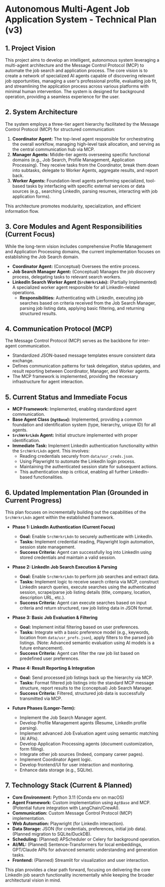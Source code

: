 # Autonomous Multi-Agent Job Application System - Technical Plan (v3)

## 1. Project Vision

This project aims to develop an intelligent, autonomous system leveraging a multi-agent architecture and the Message Control Protocol (MCP) to automate the job search and application process. The core vision is to create a network of specialized AI agents capable of discovering relevant job opportunities, managing a user's professional profile, evaluating job fit, and streamlining the application process across various platforms with minimal human intervention. The system is designed for background operation, providing a seamless experience for the user.

## 2. System Architecture

The system employs a three-tier agent hierarchy facilitated by the Message Control Protocol (MCP) for structured communication:

1.  **Coordinator Agent:** The top-level agent responsible for orchestrating the overall workflow, managing high-level task allocation, and serving as the central communication hub via MCP.
2.  **Manager Agents:** Middle-tier agents overseeing specific functional domains (e.g., Job Search, Profile Management, Application Processing). They receive tasks from the Coordinator, break them down into subtasks, delegate to Worker Agents, aggregate results, and report back.
3.  **Worker Agents:** Foundation-level agents performing specialized, tool-based tasks by interfacing with specific external services or data sources (e.g., searching LinkedIn, parsing resumes, interacting with job application forms).

This architecture promotes modularity, specialization, and efficient information flow.

## 3. Core Modules and Agent Responsibilities (Current Focus)

While the long-term vision includes comprehensive Profile Management and Application Processing domains, the current implementation focuses on establishing the Job Search domain.

*   **Coordinator Agent:** (Conceptual) Oversees the entire process.
*   **Job Search Manager Agent:** (Conceptual) Manages the job discovery process, delegating tasks to relevant search workers.
*   **LinkedIn Search Worker Agent (`SrchWrkrLkdn`):** (Partially Implemented) A specialized worker agent responsible for all LinkedIn-related operations.
    *   **Responsibilities:** Authenticating with LinkedIn, executing job searches based on criteria received from the Job Search Manager, parsing job listing data, applying basic filtering, and returning structured results.

## 4. Communication Protocol (MCP)

The Message Control Protocol (MCP) serves as the backbone for inter-agent communication.
*   Standardized JSON-based message templates ensure consistent data exchange.
*   Defines communication patterns for task delegation, status updates, and result reporting between Coordinator, Manager, and Worker agents.
*   The MCP framework is implemented, providing the necessary infrastructure for agent interaction.

## 5. Current Status and Immediate Focus

*   **MCP Framework:** Implemented, enabling standardized agent communication.
*   **Base Agent Class (`AgtBase`):** Implemented, providing a common foundation and identification system (type, hierarchy, unique ID) for all agents.
*   **`SrchWrkrLkdn` Agent:** Initial structure implemented with proper identification.
*   **Immediate Task:** Implement LinkedIn authentication functionality within the `SrchWrkrLkdn` agent. This involves:
    *   Reading credentials securely from `data/usr_creds.json`.
    *   Using Playwright to automate the LinkedIn login process.
    *   Maintaining the authenticated session state for subsequent actions.
    *   This authentication step is critical, enabling all further LinkedIn-based functionalities.

## 6. Updated Implementation Plan (Grounded in Current Progress)

This plan focuses on incrementally building out the capabilities of the `SrchWrkrLkdn` agent within the established framework.

*   **Phase 1: LinkedIn Authentication (Current Focus)**
    *   **Goal:** Enable `SrchWrkrLkdn` to securely authenticate with LinkedIn.
    *   **Tasks:** Implement credential reading, Playwright login automation, session state management.
    *   **Success Criteria:** Agent can successfully log into LinkedIn using stored credentials and maintain a valid session.

*   **Phase 2: LinkedIn Job Search Execution & Parsing**
    *   **Goal:** Enable `SrchWrkrLkdn` to perform job searches and extract data.
    *   **Tasks:** Implement logic to receive search criteria via MCP, construct LinkedIn search queries, execute searches using the authenticated session, scrape/parse job listing details (title, company, location, description URL, etc.).
    *   **Success Criteria:** Agent can execute searches based on input criteria and return structured, raw job listing data in JSON format.

*   **Phase 3: Basic Job Evaluation & Filtering**
    *   **Goal:** Implement initial filtering based on user preferences.
    *   **Tasks:** Integrate with a basic preference model (e.g., keywords, location from `data/usr_prefs.json`), apply filters to the parsed job listings. (Note: Advanced semantic evaluation using AI models is a future enhancement).
    *   **Success Criteria:** Agent can filter the raw job list based on predefined user preferences.

*   **Phase 4: Result Reporting & Integration**
    *   **Goal:** Send processed job listings back up the hierarchy via MCP.
    *   **Tasks:** Format filtered job listings into the standard MCP message structure, report results to the (conceptual) Job Search Manager.
    *   **Success Criteria:** Filtered, structured job data is successfully transmitted via MCP.

*   **Future Phases (Longer-Term):**
    *   Implement the Job Search Manager agent.
    *   Develop Profile Management agents (Resume, LinkedIn profile parsing).
    *   Implement advanced Job Evaluation agent using semantic matching (AI APIs).
    *   Develop Application Processing agents (document customization, form filling).
    *   Integrate other job sources (Indeed, company career pages).
    *   Implement Coordinator Agent logic.
    *   Develop frontend/UI for user interaction and monitoring.
    *   Enhance data storage (e.g., SQLite).

## 7. Technology Stack (Current & Planned)

*   **Core Environment:** Python 3.11 (Conda env on macOS)
*   **Agent Framework:** Custom implementation using `AgtBase` and MCP. (Potential future integration with LangChain/CrewAI).
*   **Communication:** Custom Message Control Protocol (MCP) implementation.
*   **Web Automation:** Playwright (for LinkedIn interaction).
*   **Data Storage:** JSON (for credentials, preferences, initial job data). (Planned migration to SQLite/DuckDB).
*   **Scheduling:** (Planned) APScheduler or Celery for background operation.
*   **AI/ML:** (Planned) Sentence-Transformers for local embeddings, GPT/Claude APIs for advanced semantic understanding and generation tasks.
*   **Frontend:** (Planned) Streamlit for visualization and user interaction.

This plan provides a clear path forward, focusing on delivering the core LinkedIn job search functionality incrementally while keeping the broader architectural vision in mind.
